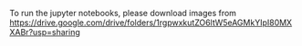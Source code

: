 To run the jupyter notebooks, please download images from https://drive.google.com/drive/folders/1rgpwxkutZO6ltW5eAGMkYIpI80MXXABr?usp=sharing
